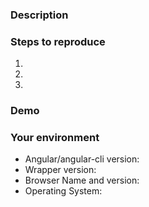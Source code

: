 ### Description
<!--- Tell us what happens and what should happen -->

### Steps to reproduce
<!--- Provide steps to reproduce this issue -->
1.
2.
3.

### Demo
<!--- Provide a link to a live example on JSFiddle or Codepen -->

### Your environment
* Angular/angular-cli version:
* Wrapper version:
* Browser Name and version:
* Operating System:
